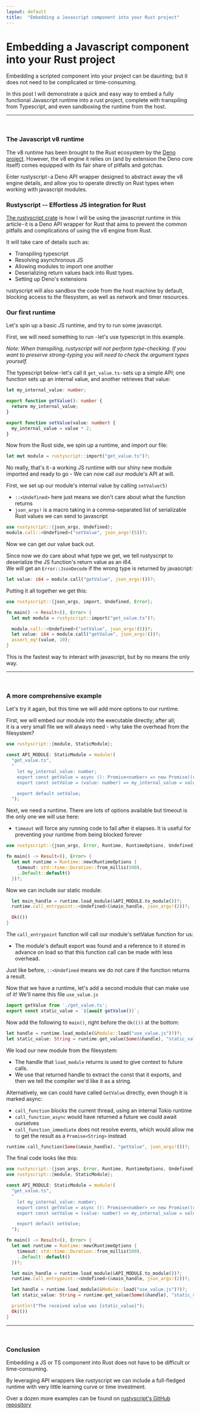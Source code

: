 ```yaml
---
layout: default
title:  "Embedding a Javascript component into your Rust project"
---
```


# Embedding a Javascript component into your Rust project
Embedding a scripted component into your project can be daunting; but it does not need to be complicated or time-consuming.

In this post I will demonstrate a quick and easy way to embed a fully functional Javascript runtime into a rust project, complete with transpiling from Typescript, and even sandboxing the runtime from the host.

-----
&nbsp;

### The Javascript v8 runtime
The v8 runtime has been brought to the Rust ecosystem by the [Deno project](https://deno.com/). 
However, the v8 engine it relies on (and by extension the Deno core itself) comes equipped with its fair share of pitfalls and gotchas.

Enter rustyscript - a Deno API wrapper designed to abstract away the v8 engine details, and allow you to operate directly on Rust types when working with javascript modules.

### Rustyscript -- Effortless JS integration for Rust
[The rustyscript crate](https://crates.io/crates/rustyscript) is how I will be using the javascript runtime in this article - it is a Deno API wrapper for Rust that aims to prevent the common pitfalls and complications of using the v8 engine from Rust.

It will take care of details such as: 
- Transpiling typescript
- Resolving asynchronous JS
- Allowing modules to import one another
- Deserializing return values back into Rust types.
- Setting up Deno's extensions

rustyscript will also sandbox the code from the host machine by default, blocking access to the filesystem, as well as network and timer resources.

### Our first runtime

Let's spin up a basic JS runtime, and try to run some javascript.

First, we will need something to run - let's use typescript in this example. 

*Note: When transpiling, rustyscript will not perform type-checking. If you want to preserve strong-typing you will need to check the argument types yourself.*

The typescript below - let's call it `get_value.ts` - sets up a simple API; one function sets up an internal value, and another retrieves that value:

```typescript
let my_internal_value: number;

export function getValue(): number {
  return my_internal_value;
}

export function setValue(value: number) {
  my_internal_value = value * 2;
}
```

Now from the Rust side, we spin up a runtime, and import our file:

```rust
let mut module = rustyscript::import("get_value.ts")?;
```

No really, that's it - a working JS runtime with our shiny new module imported and ready to go - We can now call our module's API at will.

First, we set up our module's internal value by calling `setValue(5)`
- `::<Undefined>` here just means we don't care about what the function returns
- `json_args!` is a macro taking in a comma-separated list of serializable Rust values we can send to javascript

```rust
use rustyscript::{json_args, Undefined};
module.call::<Undefined>("setValue", json_args!(5))?;
```

Now we can get our value back out. 

Since now we do care about what type we get, we tell rustyscript to deserialize the JS function's return value as an i64.  
We will get an `Error::JsonDecode` if the wrong type is returned by javascript:

```rust
let value: i64 = module.call("getValue", json_args!())?;
```

Putting it all together we get this:

```rust
use rustyscript::{json_args, import, Undefined, Error};

fn main() -> Result<(), Error> {
  let mut module = rustyscript::import("get_value.ts")?;

  module.call::<Undefined>("setValue", json_args!(5))?;
  let value: i64 = module.call("getValue", json_args!())?;
  assert_eq!(value, 10);
}
```

This is the fastest way to interact with javascript, but by no means the only way.

-----
&nbsp;

### A more comprehensive example

Let's try it again, but this time we will add more options to our runtime.

First, we will embed our module into the executable directly; after all;  
it is a very small file we will always need - why take the overhead from the filesystem?

```rust
use rustyscript::{module, StaticModule};

const API_MODULE: StaticModule = module!(
  "get_value.ts",
  "
    let my_internal_value: number;
    export const getValue = async (): Promise<number> => new Promise((resolve) => setTimeout(() => resolve(my_internal_value), 10));
    export const setValue = (value: number) => my_internal_value = value * 2;

    export default setValue;
  ");
```

Next, we need a runtime. There are lots of options available but timeout is the only one we will use here:
- `timeout` will force any running code to fail after it elapses. It is useful for preventing your runtime from being blocked forever

```rust
use rustyscript::{json_args, Error, Runtime, RuntimeOptions, Undefined};

fn main() -> Result<(), Error> {
  let mut runtime = Runtime::new(RuntimeOptions {
    timeout: std::time::Duration::from_millis(500),
    ..Default::default()
  })?;
```

Now we can include our static module:

```rust
  let main_handle = runtime.load_module(&API_MODULE.to_module())?;
  runtime.call_entrypoint::<Undefined>(&main_handle, json_args!(2))?;

  Ok(())
}
```

The `call_entrypoint` function will call our module's setValue function for us:  
- The module's default export was found and a reference to it stored in advance on load so that this function call can be made with less overhead.

Just like before, `::<Undefined` means we do not care if the function returns a result.

Now that we have a runtime, let's add a second module that can make use of it! We'll name this file `use_value.js`

```javascript
import getValue from './get_value.ts';
export const static_value = `${await getValue()}`;
```

Now add the following to `main()`, right before the `Ok(())` at the bottom:

```rust
let handle = runtime.load_module(&Module::load("use_value.js")?)?;
let static_value: String = runtime.get_value(Some(&handle), "static_value")?;
```

We load our new module from the filesystem:
- The handle that `load_module` returns is used to give context to future calls.
- We use that returned handle to extract the const that it exports, and then we tell the compiler we'd like it as a string.

Alternatively, we can could have called `GetValue` directly, even though it is marked async:
- `call_function` blocks the current thread, using an internal Tokio runtime
- `call_function_async` would have returned a future we could await ourselves
- `call_function_immediate` does not resolve events, which would allow me to get the result as a `Promise<String>` instead

```rust
runtime.call_function(Some(&main_handle), "getValue", json_args!())?;
```

The final code looks like this:

```rust
use rustyscript::{json_args, Error, Runtime, RuntimeOptions, Undefined};
use rustyscript::{module, StaticModule};

const API_MODULE: StaticModule = module!(
  "get_value.ts",
  "
    let my_internal_value: number;
    export const getValue = async (): Promise<number> => new Promise((resolve) => setTimeout(() => resolve(my_internal_value), 10));
    export const setValue = (value: number) => my_internal_value = value * 2;

    export default setValue;
  ");

fn main() -> Result<(), Error> {
  let mut runtime = Runtime::new(RuntimeOptions {
    timeout: std::time::Duration::from_millis(500),
    ..Default::default()
  })?;

  let main_handle = runtime.load_module(&API_MODULE.to_module())?;
  runtime.call_entrypoint::<Undefined>(&main_handle, json_args!(2))?;

  let handle = runtime.load_module(&Module::load("use_value.js")?)?;
  let static_value: String = runtime.get_value(Some(&handle), "static_value")?;

  println!("The received value was {static_value}");
  Ok(())
}
```

-----
&nbsp;

### Conclusion

Embedding a JS or TS component into Rust does not have to be difficult or time-consuming.

By leveraging API wrappers like rustyscript we can include a full-fledged runtime with very little learning curve or time investment. 

Over a dozen more examples can be found on [rustyscript's GitHub repository](https://github.com/rscarson/rustyscript)